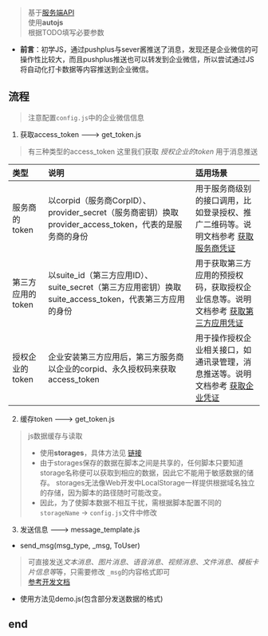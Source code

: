 
> 基于[服务端API](https://developer.work.weixin.qq.com/document/path/91201)  
> 使用**autojs**  
> 根据TODO填写必要参数

- **前言**：初学JS，通过pushplus与sever酱推送了消息，发现还是企业微信的可操作性比较大，而且pushplus推送也可以转发到企业微信，所以尝试通过JS将自动化打卡数据等内容推送到企业微信。  



## 流程
> 注意配置`config.js`中的企业微信信息  

1. 获取access_token  ---> get_token.js 
> 有三种类型的access_token
> 这里我们获取 *授权企业的token* 用于消息推送  

| 类型    | 说明    | 适用场景 |
| :--- | :--- | :--- |
| 服务商的token | 以corpid（服务商CorpID）、provider_secret（服务商密钥）换取provider_access_token，代表的是服务商的身份   | 用于服务商级别的接口调用，比如登录授权、推广二维码等。说明文档参考 [获取服务商凭证](https://developer.work.weixin.qq.com/document/path/91201#15143) |
|第三方应用的token    | 以suite_id（第三方应用ID）、suite_secret（第三方应用密钥）换取suite_access_token，代表第三方应用的身份   | 用于获取第三方应用的预授权码，获取授权企业信息等。说明文档参考 [获取第三方应用凭证](https://developer.work.weixin.qq.com/document/path/91201#14939) |
| 授权企业的token    | 企业安装第三方应用后，第三方服务商以企业的corpid、永久授权码来获取access_token  | 用于操作授权企业相关接口，如通讯录管理，消息推送等。说明文档参考 [获取企业凭证](https://developer.work.weixin.qq.com/document/path/91201#14944)|

2. 缓存token  ---> get_token.js 

> js数据缓存与读取
>
> - 使用**storages**，具体方法见 [链接](https://pro.autojs.org/docs/#/zh-cn/storages)  
> - 由于storages保存的数据在脚本之间是共享的，任何脚本只要知道storage名称便可以获取到相应的数据，因此它不能用于敏感数据的储存。 storages无法像Web开发中LocalStorage一样提供根据域名独立的存储，因为脚本的路径随时可能改变。
> - 因此，为了使脚本数据不相互干扰，需根据脚本配置不同的 `storageName` -> `config.js`文件中修改
>
> 

3. 发送信息 ---> message_template.js
- send_msg(msg_type, _msg, ToUser)
> 可直接发送*文本消息*、*图片消息*、*语音消息*、*视频消息*、*文件消息*、*模板卡片信息等*等，只需要修改 `_msg`的内容格式即可  
>[ 参考开发文档](https://developer.work.weixin.qq.com/document/path/90236#%E6%8E%A5%E5%8F%A3%E5%AE%9A%E4%B9%89)

- 使用方法见demo.js(包含部分发送数据的格式)

## end

